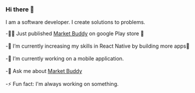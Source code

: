 ### Hi there 👋
I am a software developer.
I create solutions to problems. <br/>

-👩‍💻 Just published [Market Buddy](https://play.google.com/store/apps/details?id=com.nifemicodes.marketbuddy) on google Play store 🥳<br/>\
-🌱 I’m currently increasing my skills in React Native by building more apps💪<br/>\
-🔭 I’m currently working on a mobile application.<br/>\
-💬 Ask me about [Market Buddy](https://play.google.com/store/apps/details?id=com.nifemicodes.marketbuddy)<br/>\
-⚡ Fun fact: I'm always working on something.

<!--
**NifemiCodes/NifemiCodes** is a ✨ _special_ ✨ repository because its `README.md` (this file) appears on your GitHub profile.

Here are some ideas to get you started:

- 👯 I’m looking to collaborate on ...
- 🤔 I’m looking for help with ...
- 📫 How to reach me: ...
-->
